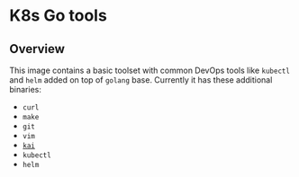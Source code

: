 # K8s Go tools

## Overview

This image contains a basic toolset with common DevOps tools like `kubectl` and `helm` added on top of `golang` base.
Currently it has these additional binaries:
* `curl`
* `make`
* `git`
* `vim`
* [`kai`](https://github.com/openware/kaigara)
* `kubectl`
* `helm`
